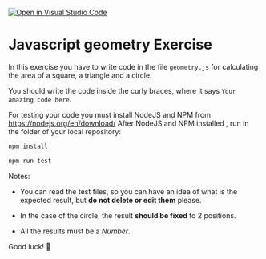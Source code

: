 [![Open in Visual Studio Code](https://classroom.github.com/assets/open-in-vscode-f059dc9a6f8d3a56e377f745f24479a46679e63a5d9fe6f495e02850cd0d8118.svg)](https://classroom.github.com/online_ide?assignment_repo_id=6338832&assignment_repo_type=AssignmentRepo)
# Javascript geometry Exercise

In this exercise you have to write code in the file `geometry.js` for calculating the area of a square, a triangle and a circle.

You should write the code inside the curly braces, where it says `Your amazing code here`.

For testing your code you must install NodeJS and NPM from https://nodejs.org/en/download/
After NodeJS and NPM installed , run in the folder of your local repository: 

```sh
npm install

npm run test

```

Notes:

- You can read the test files, so you can have an idea of what is the expected result, but **do not delete or edit them** please.

- In the case of the circle, the result **should be fixed** to 2 positions.
- All the results must be a *Number*.

Good luck! 🚀

